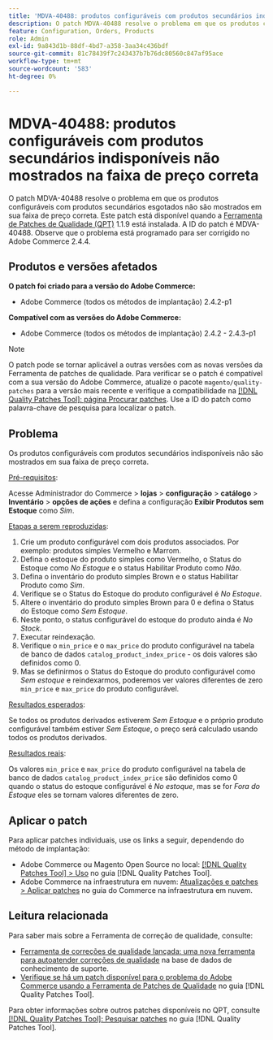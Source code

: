```yaml
---
title: 'MDVA-40488: produtos configuráveis com produtos secundários indisponíveis não mostrados na faixa de preço correta'
description: O patch MDVA-40488 resolve o problema em que os produtos configuráveis com produtos secundários esgotados não são mostrados em sua faixa de preço correta. Este patch está disponível quando a [Ferramenta de correções de qualidade (QPT)](https://experienceleague.adobe.com/en/docs/commerce-knowledge-base/kb/announcements/commerce-announcements/magento-quality-patches-released-new-tool-to-self-serve-quality-patches) 1.1.9 está instalada. A ID do patch é MDVA-40488. Observe que o problema está programado para ser corrigido no Adobe Commerce 2.4.4.
feature: Configuration, Orders, Products
role: Admin
exl-id: 9a843d1b-88df-4bd7-a358-3aa34c436bdf
source-git-commit: 81c78439f7c243437b7b76dc80560c847af95ace
workflow-type: tm+mt
source-wordcount: '583'
ht-degree: 0%

---
```


# MDVA-40488: produtos configuráveis com produtos secundários indisponíveis não mostrados na faixa de preço correta

O patch MDVA-40488 resolve o problema em que os produtos configuráveis com produtos secundários esgotados não são mostrados em sua faixa de preço correta. Este patch está disponível quando a [Ferramenta de Patches de Qualidade (QPT)](https://experienceleague.adobe.com/en/docs/commerce-knowledge-base/kb/announcements/commerce-announcements/magento-quality-patches-released-new-tool-to-self-serve-quality-patches) 1.1.9 está instalada. A ID do patch é MDVA-40488. Observe que o problema está programado para ser corrigido no Adobe Commerce 2.4.4.

## Produtos e versões afetados

**O patch foi criado para a versão do Adobe Commerce:**

* Adobe Commerce (todos os métodos de implantação) 2.4.2-p1

**Compatível com as versões do Adobe Commerce:**

* Adobe Commerce (todos os métodos de implantação) 2.4.2 - 2.4.3-p1

>[!NOTE]
>
>O patch pode se tornar aplicável a outras versões com as novas versões da Ferramenta de patches de qualidade. Para verificar se o patch é compatível com a sua versão do Adobe Commerce, atualize o pacote `magento/quality-patches` para a versão mais recente e verifique a compatibilidade na [[!DNL Quality Patches Tool]: página Procurar patches](https://experienceleague.adobe.com/en/docs/commerce-knowledge-base/kb/announcements/commerce-announcements/magento-quality-patches-released-new-tool-to-self-serve-quality-patches). Use a ID do patch como palavra-chave de pesquisa para localizar o patch.

## Problema

Os produtos configuráveis com produtos secundários indisponíveis não são mostrados em sua faixa de preço correta.

<u>Pré-requisitos</u>:

Acesse Administrador do Commerce > **lojas** > **configuração** > **catálogo** > **Inventário** > **opções de ações** e defina a configuração **Exibir Produtos sem Estoque** como *Sim*.

<u>Etapas a serem reproduzidas</u>:

1. Crie um produto configurável com dois produtos associados. Por exemplo: produtos simples Vermelho e Marrom.
1. Defina o estoque do produto simples como Vermelho, o Status do Estoque como *No Estoque* e o status Habilitar Produto como *Não*.
1. Defina o inventário do produto simples Brown e o status Habilitar Produto como *Sim*.
1. Verifique se o Status do Estoque do produto configurável é *No Estoque*.
1. Altere o inventário do produto simples Brown para 0 e defina o Status do Estoque como *Sem Estoque*.
1. Neste ponto, o status configurável do estoque do produto ainda é *No Stock*.
1. Executar reindexação.
1. Verifique o `min_price` e o `max_price` do produto configurável na tabela de banco de dados `catalog_product_index_price` - os dois valores são definidos como 0.
1. Mas se definirmos o Status do Estoque do produto configurável como *Sem estoque* e reindexarmos, poderemos ver valores diferentes de zero `min_price` e `max_price` do produto configurável.

<u>Resultados esperados</u>:

Se todos os produtos derivados estiverem *Sem Estoque* e o próprio produto configurável também estiver *Sem Estoque*, o preço será calculado usando todos os produtos derivados.

<u>Resultados reais</u>:

Os valores `min_price` e `max_price` do produto configurável na tabela de banco de dados `catalog_product_index_price` são definidos como 0 quando o status do estoque configurável é *No estoque*, mas se for *Fora do Estoque* eles se tornam valores diferentes de zero.

## Aplicar o patch

Para aplicar patches individuais, use os links a seguir, dependendo do método de implantação:

* Adobe Commerce ou Magento Open Source no local: [[!DNL Quality Patches Tool] > Uso](/help/tools/quality-patches-tool/usage.md) no guia [!DNL Quality Patches Tool].
* Adobe Commerce na infraestrutura em nuvem: [Atualizações e patches > Aplicar patches](https://experienceleague.adobe.com/docs/commerce-cloud-service/user-guide/develop/upgrade/apply-patches.html) no guia do Commerce na infraestrutura em nuvem.

## Leitura relacionada

Para saber mais sobre a Ferramenta de correção de qualidade, consulte:

* [Ferramenta de correções de qualidade lançada: uma nova ferramenta para autoatender correções de qualidade](https://experienceleague.adobe.com/en/docs/commerce-knowledge-base/kb/announcements/commerce-announcements/magento-quality-patches-released-new-tool-to-self-serve-quality-patches) na base de dados de conhecimento de suporte.
* [Verifique se há um patch disponível para o problema do Adobe Commerce usando a Ferramenta de Patches de Qualidade](/help/tools/quality-patches-tool/patches-available-in-qpt/check-patch-for-magento-issue-with-magento-quality-patches.md) no guia [!DNL Quality Patches Tool].

Para obter informações sobre outros patches disponíveis no QPT, consulte [[!DNL Quality Patches Tool]: Pesquisar patches](https://experienceleague.adobe.com/tools/commerce-quality-patches/index.html) no guia [!DNL Quality Patches Tool].
